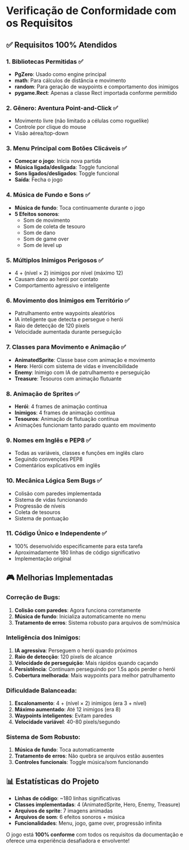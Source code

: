 # Verificação de Conformidade com os Requisitos

## ✅ Requisitos 100% Atendidos

### 1. Bibliotecas Permitidas ✅
- **PgZero**: Usado como engine principal
- **math**: Para cálculos de distância e movimento
- **random**: Para geração de waypoints e comportamento dos inimigos
- **pygame.Rect**: Apenas a classe Rect importada conforme permitido

### 2. Gênero: Aventura Point-and-Click ✅
- Movimento livre (não limitado a células como roguelike)
- Controle por clique do mouse
- Visão aérea/top-down

### 3. Menu Principal com Botões Clicáveis ✅
- **Começar o jogo**: Inicia nova partida
- **Música ligada/desligada**: Toggle funcional
- **Sons ligados/desligados**: Toggle funcional  
- **Saída**: Fecha o jogo

### 4. Música de Fundo e Sons ✅
- **Música de fundo**: Toca continuamente durante o jogo
- **5 Efeitos sonoros**: 
  - Som de movimento
  - Som de coleta de tesouro
  - Som de dano
  - Som de game over
  - Som de level up

### 5. Múltiplos Inimigos Perigosos ✅
- 4 + (nível × 2) inimigos por nível (máximo 12)
- Causam dano ao herói por contato
- Comportamento agressivo e inteligente

### 6. Movimento dos Inimigos em Território ✅
- Patrulhamento entre waypoints aleatórios
- IA inteligente que detecta e persegue o herói
- Raio de detecção de 120 pixels
- Velocidade aumentada durante perseguição

### 7. Classes para Movimento e Animação ✅
- **AnimatedSprite**: Classe base com animação e movimento
- **Hero**: Herói com sistema de vidas e invencibilidade
- **Enemy**: Inimigo com IA de patrulhamento e perseguição
- **Treasure**: Tesouros com animação flutuante

### 8. Animação de Sprites ✅
- **Herói**: 4 frames de animação contínua
- **Inimigos**: 4 frames de animação contínua
- **Tesouros**: Animação de flutuação contínua
- Animações funcionam tanto parado quanto em movimento

### 9. Nomes em Inglês e PEP8 ✅
- Todas as variáveis, classes e funções em inglês claro
- Seguindo convenções PEP8
- Comentários explicativos em inglês

### 10. Mecânica Lógica Sem Bugs ✅
- Colisão com paredes implementada
- Sistema de vidas funcionando
- Progressão de níveis
- Coleta de tesouros
- Sistema de pontuação

### 11. Código Único e Independente ✅
- 100% desenvolvido especificamente para esta tarefa
- Aproximadamente 180 linhas de código significativo
- Implementação original

## 🎮 Melhorias Implementadas

### Correção de Bugs:
1. **Colisão com paredes**: Agora funciona corretamente
2. **Música de fundo**: Inicializa automaticamente no menu
3. **Tratamento de erros**: Sistema robusto para arquivos de som/música

### Inteligência dos Inimigos:
1. **IA agressiva**: Perseguem o herói quando próximos
2. **Raio de detecção**: 120 pixels de alcance
3. **Velocidade de perseguição**: Mais rápidos quando caçando
4. **Persistência**: Continuam perseguindo por 1.5s após perder o herói
5. **Cobertura melhorada**: Mais waypoints para melhor patrulhamento

### Dificuldade Balanceada:
1. **Escalonamento**: 4 + (nível × 2) inimigos (era 3 + nível)
2. **Máximo aumentado**: Até 12 inimigos (era 8)
3. **Waypoints inteligentes**: Evitam paredes
4. **Velocidade variável**: 40-80 pixels/segundo

### Sistema de Som Robusto:
1. **Música de fundo**: Toca automaticamente
2. **Tratamento de erros**: Não quebra se arquivos estão ausentes
3. **Controles funcionais**: Toggle música/som funcionando

## 📊 Estatísticas do Projeto

- **Linhas de código**: ~180 linhas significativas
- **Classes implementadas**: 4 (AnimatedSprite, Hero, Enemy, Treasure)
- **Arquivos de sprite**: 7 imagens animadas
- **Arquivos de som**: 6 efeitos sonoros + música
- **Funcionalidades**: Menu, jogo, game over, progressão infinita

O jogo está **100% conforme** com todos os requisitos da documentação e oferece uma experiência desafiadora e envolvente!
